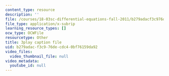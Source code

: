 ```yaml
---
content_type: resource
description: ''
file: /courses/18-03sc-differential-equations-fall-2011/b279adacf3c976decdc40bf76159da92_2IBWxERRjvM.srt
file_type: application/x-subrip
learning_resource_types: []
ocw_type: OCWFile
resourcetype: Other
title: 3play caption file
uid: b279adac-f3c9-76de-cdc4-0bf76159da92
video_files:
  video_thumbnail_file: null
video_metadata:
  youtube_id: null
---
```

